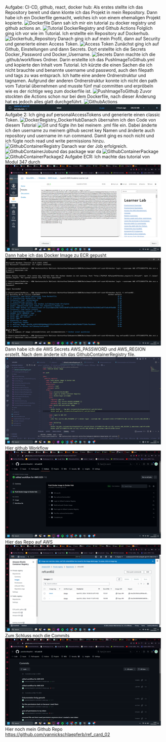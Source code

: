 Aufgabe: CI-CD, github, react, docker hub: Als erstes stellte ich das Repository bereit und dann klonte ich das Projekt in mein Repository. Dann habe ich ein Dockerfile gemacht, welches ich von einem ehemaligen Projekt kopierte. ![Dockerfile](../m346-ref-card-02/Bilder/Dockerfile.png) Dann sah ich mir ein tutorial zu docker registry und github actions an. ![Tutorial DockerRegistry and Github Actions](../m346-ref-card-02/Bilder/Tutorial_GithubActions_DockerRegistry.png) Folglich ging ich vor wie im Tutorial. Ich erstellte ein Repository auf Dockerhub. ![Dockerhub_Repository](../m346-ref-card-02/Bilder/Dockerhub_Repository.png) Danach ging ich auf mein Profil, dann auf Security und generierte einen Access Token. ![Access Token](../m346-ref-card-02/Bilder/AccessToken.png) Zunächst ging ich auf Github, Einstellungen und dann Secrets. Dort erstellte ich die Secrets Docker_Password und Docker_Username. ![Secrets](../m346-ref-card-02/Bilder/Secrets.png) Dann machte ich die .github/workflows Ordner. Darin erstellte ich das PushImageToGithub.yml und kopierte den Inhalt vom Tutorial. Ich kürzte die einen Sachen die ich nicht brauchte und benannte username und password, auch den filepath und tags zu was entsprach. Ich hatte eine andere Ordnerstruktur und tagnamen. Aufgrund der anderen Ordnerstruktur konnte ich nicht den path vom Tutorial übernehmen und musste fünf mal committen und erpröbeln wie es der richtige weg zum dockerfile ist. ![PushImageToGithub](../m346-ref-card-02/Bilder/PushImageToGithub.png) Zuvor stockten die Actions schon nur bei dem Dockerfile, nach dieser Änderung hat es jedoch alles glatt durchgeführt. ![GithubActions](../m346-ref-card-02/Bilder/GithubActions.png)![](./Bilder/Docker_Registry_DockerDesktop.png) Aufgabe 2: Ich ging auf personalAccessTokens und generierte einen classic Token. ![DockerRegistry_DockerHub](../m346-ref-card-02/Bilder/AccessToken.png)Danach übernahm ich den Code von diesem Tutorial ![Git](../m346-ref-card-02/Bilder/TutorialGithubContainer.png) und fügte ihn bei meinem .yml file ein. Dabei änderte ich den username zu meinem github secret key Namen und änderte auch repository und username im run command. Damit ging es noch nicht und ich fügte noch read und write permissions hinzu. ![GithubContainerRegistry](../m346-ref-card-02/Bilder/GithubContainerRegistry.png) Danach war der Job erfolgreich.![GithubContainerJob](../m346-ref-card-02/Bilder/GithubContainerJob.png)und das package war da ![GithubContainerPackage](../m346-ref-card-02/Bilder/GithubContainerPackage.png)![GithubContainerPackage2](../m346-ref-card-02/Bilder/GithubContainerPackage2.png)
Aufgabe ECR: 
Ich machte das tutorial von Modul 347 durch
![alt text](<Screenshot 2024-04-03 104654.png>)
Dann habe ich das Docker Image zu ECR gepusht
![alt text](<Screenshot 2024-04-03 112800.png>)
Dann habe ich die AWS Secrets AWS_PASSWORD und AWS_REGION
erstellt.
Nach dem änderte ich das GithubContainerRegistry file.![alt text](<Screenshot 2024-04-03 111022.png>)
Hier github Workflow
![alt text](<Screenshot 2024-04-03 111212.png>)
Hier das Repo auf AWS![alt text](<Screenshot 2024-04-03 110401.png>)
Zum Schluss noch die Commits
![alt text](<Screenshot 2024-04-03 110208.png>) 
Hier noch mein Github Repo https://github.com/yannickschlaepferb/ref_card_02